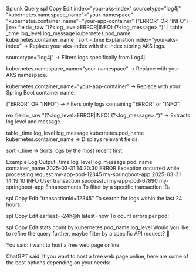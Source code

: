 Splunk Query
spl
Copy
Edit
index="your-aks-index" 
sourcetype="log4j" 
"kubernetes.namespace_name"="your-namespace"
"kubernetes.container_name"="your-app-container"
("ERROR" OR "INFO") 
| rex field=_raw "(?<log_level>ERROR|INFO) (?<log_message>.*)" 
| table _time log_level log_message kubernetes.pod_name kubernetes.container_name
| sort -_time
Explanation
index="your-aks-index" → Replace your-aks-index with the index storing AKS logs.

sourcetype="log4j" → Filters logs specifically from Log4j.

kubernetes.namespace_name="your-namespace" → Replace with your AKS namespace.

kubernetes.container_name="your-app-container" → Replace with your Spring Boot container name.

("ERROR" OR "INFO") → Filters only logs containing "ERROR" or "INFO".

rex field=_raw "(?<log_level>ERROR|INFO) (?<log_message>.*)" → Extracts log level and message.

table _time log_level log_message kubernetes.pod_name kubernetes.container_name → Displays relevant fields.

sort -_time → Sorts logs by the most recent first.

Example Log Output
_time	log_level	log_message	pod_name	container_name
2025-03-31 14:20:30	ERROR	Exception occurred while processing request	my-app-pod-12345	my-springboot-app
2025-03-31 14:19:10	INFO	User transaction successful	my-app-pod-67890	my-springboot-app
Enhancements
To filter by a specific transaction ID:

spl
Copy
Edit
"transactionId=12345"
To search for logs within the last 24 hours:

spl
Copy
Edit
earliest=-24h@h latest=now
To count errors per pod:

spl
Copy
Edit
stats count by kubernetes.pod_name log_level
Would you like to refine the query further, maybe filter by a specific API request? 🚀







You said:
i want to host a free web page online


ChatGPT said:
If you want to host a free web page online, here are some of the best options depending on your needs:
